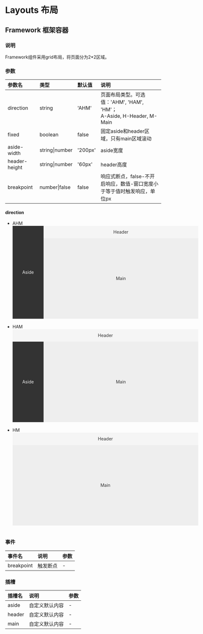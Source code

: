 # Layouts 布局
## Framework 框架容器  
### 说明  
Framework组件采用grid布局，将页面分为2*2区域。

### 参数  

|参数名|类型|默认值|说明|
|:--|:--|:--|:--|
|direction|string|'AHM'|页面布局类型。可选值：'AHM', 'HAM', 'HM'；<br/>A-Aside, H-Header, M-Main|
|fixed|boolean|false|固定aside和header区域，只有main区域滚动|
|aside-width|string\|number|'200px'|aside宽度|
|header-height|string\|number|'60px'|header高度|
|breakpoint|number\|false|false|响应式断点，false-不开启响应，数值-窗口宽度小于等于值时触发响应，单位px|

#### direction
- AHM
  <div style="display: grid; grid-template-columns: 100px auto; grid-template-rows: 40px auto; width: 600px; height: 300px; grid-template-areas: 'a h' 'a m';">
    <div style="grid-area: a; line-height: 300px; text-align: center; background: #333; color: #eee;">Aside</div>
    <div style="grid-area: h; line-height: 40px; text-align: center; background: #f5f5f5; color: #333;">Header</div>
    <div style="grid-area: m; line-height: 260px; text-align: center; background: #eee; color: #333;">Main</div>
  </div>
  <br />  
- HAM
  <div style="display: grid; grid-template-columns: 100px auto; grid-template-rows: 40px auto; width: 600px; height: 300px; grid-template-areas: 'h h' 'a m';">
    <div style="grid-area: a; line-height: 260px; text-align: center; background: #333; color: #eee;">Aside</div>
    <div style="grid-area: h; line-height: 40px; text-align: center; background: #f5f5f5; color: #333;">Header</div>
    <div style="grid-area: m; line-height: 260px; text-align: center; background: #eee; color: #333;">Main</div>
  </div>
  <br />  
- HM
  <div style="display: grid; grid-template-columns: 100px auto; grid-template-rows: 40px auto; width: 600px; height: 300px; grid-template-areas: 'h h' 'm m';">
    <div style="grid-area: h; line-height: 40px; text-align: center; background: #f5f5f5; color: #333;">Header</div>
    <div style="grid-area: m; line-height: 260px; text-align: center; background: #eee; color: #333;">Main</div>
  </div>
  <br />  

### 事件  
|事件名|说明|参数|
|:--|:--|:--|
|breakpoint|触发断点|-|

### 插槽
|插槽名|说明|参数|
|:--|:--|:--|
|aside|自定义默认内容|-|
|header|自定义默认内容|-|
|main|自定义默认内容|-|